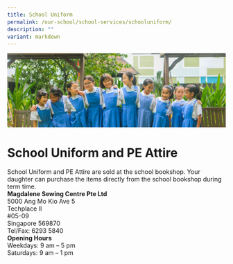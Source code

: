```yaml
---
title: School Uniform
permalink: /our-school/school-services/schooluniform/
description: ""
variant: markdown
---
```

![](/images/Banners/banner_schoolservices__1_.jpg)
# School Uniform and PE Attire
School Uniform and PE Attire are sold at the school bookshop. Your daughter can purchase the items directly from the school bookshop during term time.<br>
<b>Magdalene Sewing Centre Pte Ltd</b>  
5000 Ang Mo Kio Ave 5 <br>
Techplace II<br>
#05-09<br>
Singapore 569870<br>
Tel/Fax: 6293 5840  <br>
<b>Opening Hours  </b><br>
Weekdays: 9 am – 5 pm  
Saturdays: 9 am – 1 pm